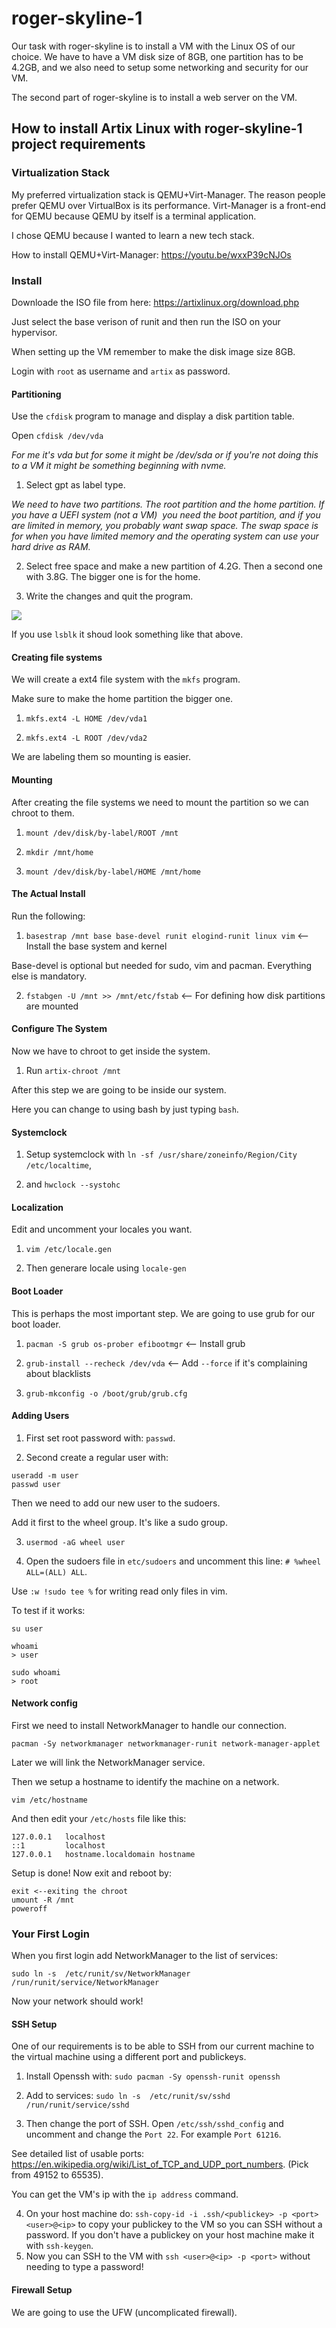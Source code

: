 # roger-skyline-1

Our task with roger-skyline is to install a VM with the Linux OS of our choice. We have to have a VM disk size of 8GB, one partition has to be 4.2GB, and we also need to setup some networking and security for our VM.

The second part of roger-skyline is to install a web server on the VM.

## How to install Artix Linux with roger-skyline-1 project requirements

### Virtualization Stack

My preferred virtualization stack is QEMU+Virt-Manager. The reason people prefer QEMU over VirtualBox is its performance. Virt-Manager is a front-end for QEMU because QEMU by itself is a terminal application.

I chose QEMU because I wanted to learn a new tech stack.

How to install QEMU+Virt-Manager: https://youtu.be/wxxP39cNJOs

### Install

Downloade the ISO file from here: https://artixlinux.org/download.php

Just select the base verison of runit and then run the ISO on your hypervisor.

When setting up the VM remember to make the disk image size 8GB.

Login with `root` as username and `artix` as password.

#### Partitioning

Use the `cfdisk` program to manage and display a disk partition table.

Open `cfdisk /dev/vda` 

*For me it's vda but for some it might be /dev/sda or if you're not doing this to a VM it might be something beginning with nvme.*

  1. Select gpt as label type.

*We need to have two partitions. The root partition and the home partition. If you have a UEFI system (not a VM)  you need the boot partition, and if you are limited in memory, you probably want swap space. The swap space is for when you have limited memory and the operating system can use your hard drive as RAM.*

  2. Select free space and make a new partition of 4.2G. Then a second one with 3.8G. The bigger one is for the home.

  3. Write the changes and quit the program.

![](pic-selected-220607-1359-21.png)

If you use `lsblk` it shoud look something like that above.

#### Creating file systems

We will create a ext4 file system with the `mkfs` program.

Make sure to make the home partition the bigger one.

  1. `mkfs.ext4 -L HOME /dev/vda1`

  2. `mkfs.ext4 -L ROOT /dev/vda2`

We are labeling them so mounting is easier.

#### Mounting

After creating the file systems we need to mount the partition so we can chroot to them.

  1. `mount /dev/disk/by-label/ROOT /mnt`

  2. `mkdir /mnt/home`

  3. `mount /dev/disk/by-label/HOME /mnt/home`

#### The Actual Install

Run the following:

  1. `basestrap /mnt base base-devel runit elogind-runit linux vim` <-- Install the base system and kernel

Base-devel is optional but needed for sudo, vim and pacman. Everything else is mandatory.

  2. `fstabgen -U /mnt >> /mnt/etc/fstab` <-- For defining how disk partitions are mounted

#### Configure The System

Now we have to chroot to get inside the system.

  1. Run `artix-chroot /mnt`

After this step we are going to be inside our system.

Here you can change to using bash by just typing `bash`.

#### Systemclock

  1. Setup systemclock with `ln -sf /usr/share/zoneinfo/Region/City /etc/localtime`,

  2. and `hwclock --systohc`

#### Localization

Edit and uncomment your locales you want.

  1. `vim /etc/locale.gen`

  2. Then generare locale using `locale-gen`

#### Boot Loader
This is perhaps the most important step. We are going to use grub for our boot loader.

  1. `pacman -S grub os-prober efibootmgr` <-- Install grub

  2. `grub-install --recheck /dev/vda` <-- Add `--force` if it's complaining about blacklists

  3. `grub-mkconfig -o /boot/grub/grub.cfg`

#### Adding Users

  1. First set root password with: `passwd`.

  2. Second create a regular user with:

```
useradd -m user
passwd user
```

Then we need to add our new user to the sudoers.

Add it first to the wheel group. It's like a sudo group.

  3. `usermod -aG wheel user`

  4. Open the sudoers file in `etc/sudoers` and uncomment this line: `# %wheel ALL=(ALL) ALL`.

Use `:w !sudo tee %` for writing read only files in vim.

To test if it works:
```
su user

whoami
> user

sudo whoami
> root
```

#### Network config

First we need to install NetworkManager to handle our connection.

`pacman -Sy networkmanager networkmanager-runit network-manager-applet`

Later we will link the NetworkManager service.

Then we setup a hostname to identify the machine on a network.

`vim /etc/hostname`

And then edit your `/etc/hosts` file like this:
```
127.0.0.1   localhost
::1         localhost
127.0.0.1   hostname.localdomain hostname
```

Setup is done! Now exit and reboot by:

```
exit <--exiting the chroot
umount -R /mnt
poweroff
```
### Your First Login

When you first login add NetworkManager to the list of services:

`sudo ln -s  /etc/runit/sv/NetworkManager /run/runit/service/NetworkManager`

Now your network should work!
#### SSH Setup

One of our requirements is to be able to SSH from our current machine to the virtual machine using a different port and publickeys.

  1. Install Openssh with: `sudo pacman -Sy openssh-runit openssh`

  2. Add to services: `sudo ln -s  /etc/runit/sv/sshd /run/runit/service/sshd`

  3. Then change the port of SSH. Open `/etc/ssh/sshd_config` and uncomment and change the `Port 22`. For example `Port 61216`.

See detailed list of usable ports: https://en.wikipedia.org/wiki/List_of_TCP_and_UDP_port_numbers. (Pick from 49152 to 65535).

You can get the VM's ip with the `ip address` command.

  4. On your host machine do: `ssh-copy-id -i .ssh/<publickey> -p <port> <user>@<ip>` to copy your publickey to the VM so you can SSH without a password. If you don't have a publickey on your host machine make it with `ssh-keygen`.
  5. Now you can SSH to the VM with `ssh <user>@<ip> -p <port>` without needing to type a password!

#### Firewall Setup

We are going to use the UFW (uncomplicated firewall).
